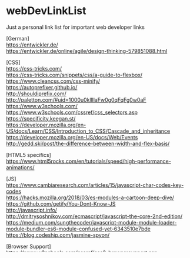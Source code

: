 # webDevLinkList
Just a personal link list for important web developer links

[German] <br>
https://entwickler.de/ <br>
https://entwickler.de/online/agile/design-thinking-579851088.html <br>

[CSS]<br>
https://css-tricks.com/ <br>
https://css-tricks.com/snippets/css/a-guide-to-flexbox/ <br>
https://www.cleancss.com/css-minify/ <br>
https://autoprefixer.github.io/ <br>
http://shouldiprefix.com/ <br>
http://paletton.com/#uid=1000u0kllllaFw0g0qFqFg0w0aF <br>
https://www.w3schools.com/ <br>
https://www.w3schools.com/cssref/css_selectors.asp <br>
https://specificity.keegan.st/ <br>
https://developer.mozilla.org/en-US/docs/Learn/CSS/Introduction_to_CSS/Cascade_and_inheritance <br>
https://developer.mozilla.org/en-US/docs/Web/Events <br>
http://gedd.ski/post/the-difference-between-width-and-flex-basis/ <br>

[HTML5 specifics]<br>
https://www.html5rocks.com/en/tutorials/speed/high-performance-animations/ <br>

[JS]<br>
https://www.cambiaresearch.com/articles/15/javascript-char-codes-key-codes <br>
https://hacks.mozilla.org/2018/03/es-modules-a-cartoon-deep-dive/ <br>
https://github.com/getify/You-Dont-Know-JS <br>
http://javascript.info/ <br>
http://dmitrysoshnikov.com/ecmascript/javascript-the-core-2nd-edition/ <br>
https://medium.com/sungthecoder/javascript-module-module-loader-module-bundler-es6-module-confused-yet-6343510e7bde <br>
https://blog.codeship.com/jasmine-spyon/ <br>

[Browser Support]<br>
https://www.w3schools.com/cssref/css3_browsersupport.asp <br>
https://caniuse.com/ <br>

[Fonts]<br>
https://fonts.google.com/ <br>

[DevGames]<br>
http://flexboxfroggy.com/#de <br>

[Useful API's / Frameworks etc.] <br>
https://api.jquery.com/ <br>
https://github.com/jasmine/jasmine <br>
http://www.turnjs.com/# <br>
https://knexjs.org/ <br>
https://github.com/axios/axios <br>
https://daneden.github.io/animate.css/ <br>

[Themes / Templates / UIs]<br>
https://mdbootstrap.com/freebies/ <br>
http://www.mashup-template.com/templates.html <br>
https://www.creative-tim.com/bootstrap-themes/ui-kit?direction=asc&sort=price <br>
https://startbootstrap.com/template-categories/all/ <br>

[Wordpress]<br>
https://codex.wordpress.org/WordPress_Coding_Standards <br>
https://developer.wordpress.org/plugins/intro/ <br>

[PHP]<br>
https://www.php-fig.org/ <br>
https://www.youtube.com/watch?v=76klsIBDlww <br>

[Settings / Addons / Plugins] VStudio<br>
- Bracket Pair Colorizer<br>
- ES7 React/Redux/GraphQL/React-Native snippets<br>
- Live Server (If you do not use Node.js)<br>
- Material Icon Theme<br>
- Prettier - Code formatter<br>

{<br>
    "workbench.iconTheme": "material-icon-theme",<br>
    "editor.formatOnSave": true,<br>
    "prettier.singleQuote": true,<br>
    "emmet.includeLanguages": {<br>
        "javascript": "javascriptreact"<br>
    },<br>
    "emmet.syntaxProfiles": {<br>
        "javascript": "jsx",<br>
        "javascript": "html"<br>
    }v
}<br>
